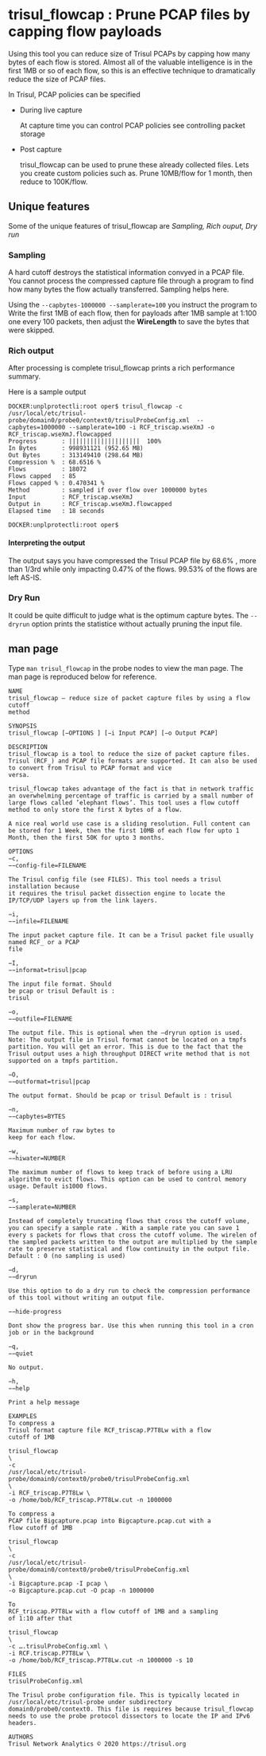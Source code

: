# trisul\_flowcap : Prune PCAP files by capping flow payloads

Using this tool you can reduce size of Trisul PCAPs by capping how many
bytes of each flow is stored. Almost all of the valuable intelligence is
in the first 1MB or so of each flow, so this is an effective technique
to dramatically reduce the size of PCAP files.

In Trisul, PCAP policies can be specified

- During live capture 
  
  At capture time you can control PCAP policies see controlling
  packet storage

- Post capture
  
  trisul\_flowcap can be used to prune these already collected files.
  Lets you create custom policies such as. Prune 10MB/flow for 1
  month, then reduce to 100K/flow.

## Unique features

Some of the unique features of trisul\_flowcap are *Sampling, Rich
ouput, Dry run*

### Sampling

A hard cutoff destroys the statistical information convyed in a PCAP
file. You cannot process the compressed capture file through a program
to find how many bytes the flow actually transferred. Sampling helps
here.

Using the `--capbytes-1000000 --samplerate=100` you instruct the program
to Write the first 1MB of each flow, then for payloads after 1MB sample
at 1:100 one every 100 packets, then adjust the **WireLength** to save
the bytes that were skipped.

### Rich output

After processing is complete trisul\_flowcap prints a rich performance
summary.

Here is a sample output

```language-bash
DOCKER:unplprotectli:root oper$ trisul_flowcap -c /usr/local/etc/trisul-probe/domain0/probe0/context0/trisulProbeConfig.xml  --capbytes=1000000 --samplerate=100 -i RCF_triscap.wseXmJ -o RCF_triscap.wseXmJ.flowcapped
Progress       : ||||||||||||||||||||  100%
In Bytes       : 998931121 (952.65 MB)
Out Bytes      : 313149410 (298.64 MB)
Compression %  : 68.6516 % 
Flows          : 18072
Flows capped   : 85
Flows capped % : 0.470341 % 
Method         : sampled if over flow over 1000000 bytes
Input          : RCF_triscap.wseXmJ
Output in      : RCF_triscap.wseXmJ.flowcapped
Elapsed time   : 18 seconds

DOCKER:unplprotectli:root oper$ 
```

#### Interpreting the output

The output says you have compressed the Trisul PCAP file by 68.6% , more
than 1/3rd while only impacting 0.47% of the flows. 99.53% of the flows
are left AS-IS.

### Dry Run

It could be quite difficult to judge what is the optimum capture bytes.
The `--dryrun` option prints the statistice without actually pruning the
input file.

## man page

Type `man trisul_flowcap` in the probe nodes to view the man page. The
man page is reproduced below for reference.

```
NAME
trisul_flowcap – reduce size of packet capture files by using a flow cutoff
method

SYNOPSIS
trisul_flowcap [−OPTIONS ] [−i Input PCAP] [−o Output PCAP]

DESCRIPTION
trisul_flowcap is a tool to reduce the size of packet capture files. Trisul (RCF_) and PCAP file formats are supported. It can also be used to convert from Trisul to PCAP format and vice
versa.

trisul_flowcap takes advantage of the fact is that in network traffic an overwhelming percentage of traffic is carried by a small number of large flows called ’elephant flows’. This tool uses a flow cutoff method to only store the first X bytes of a flow.

A nice real world use case is a sliding resolution. Full content can be stored for 1 Week, then the first 10MB of each flow for upto 1 Month, then the first 50K for upto 3 months.

OPTIONS
−c,
−−config-file=FILENAME

The Trisul config file (see FILES). This tool needs a trisul installation because
it requires the trisul packet dissection engine to locate the IP/TCP/UDP layers up from the link layers.

−i,
−−infile=FILENAME

The input packet capture file. It can be a Trisul packet file usually named RCF_ or a PCAP
file

−I,
−−informat=trisul|pcap

The input file format. Should
be pcap or trisul Default is :
trisul

−o,
−−outfile=FILENAME

The output file. This is optional when the —dryrun option is used. Note: The output file in Trisul format cannot be located on a tmpfs partition. You will get an error. This is due to the fact that the Trisul output uses a high throughput DIRECT write method that is not supported on a tmpfs partition.

−O,
−−outformat=trisul|pcap

The output format. Should be pcap or trisul Default is : trisul

−n,
−−capbytes=BYTES

Maximum number of raw bytes to
keep for each flow.

−w,
−−hiwater=NUMBER

The maximum number of flows to keep track of before using a LRU algorithm to evict flows. This option can be used to control memory usage. Default is1000 flows.

−s,
−−samplerate=NUMBER

Instead of completely truncating flows that cross the cutoff volume, you can specify a sample rate . With a sample rate you can save 1 every s packets for flows that cross the cutoff volume. The wirelen of the sampled packets written to the output are multiplied by the sample rate to preserve statistical and flow continuity in the output file. Default : 0 (no sampling is used)

−d,
−−dryrun

Use this option to do a dry run to check the compression performance of this tool without writing an output file.

−−hide-progress

Dont show the progress bar. Use this when running this tool in a cron job or in the background

−q,
−−quiet

No output.

−h,
−−help

Print a help message

EXAMPLES
To compress a
Trisul format capture file RCF_triscap.P7T8Lw with a flow
cutoff of 1MB

trisul_flowcap
\
-c
/usr/local/etc/trisul-probe/domain0/context0/probe0/trisulProbeConfig.xml
\
-i RCF_triscap.P7T8Lw \
-o /home/bob/RCF_triscap.P7T8Lw.cut -n 1000000

To compress a
PCAP file Bigcapture.pcap into Bigcapture.pcap.cut with a
flow cutoff of 1MB

trisul_flowcap
\
-c
/usr/local/etc/trisul-probe/domain0/context0/probe0/trisulProbeConfig.xml
\
-i Bigcapture.pcap -I pcap \
-o Bigcapture.pcap.cut -O pcap -n 1000000

To
RCF_triscap.P7T8Lw with a flow cutoff of 1MB and a sampling
of 1:10 after that

trisul_flowcap
\
-c ….trisulProbeConfig.xml \
-i RCF.triscap.P7T8Lw \
-o /home/bob/RCF_triscap.P7T8Lw.cut -n 1000000 -s 10

FILES
trisulProbeConfig.xml

The Trisul probe configuration file. This is typically located in /usr/local/etc/trisul-probe under subdirectory domain0/probe0/context0. This file is requires because trisul_flowcap needs to use the probe protocol dissectors to locate the IP and IPv6 headers.

AUTHORS
Trisul Network Analytics © 2020 https://trisul.org
```